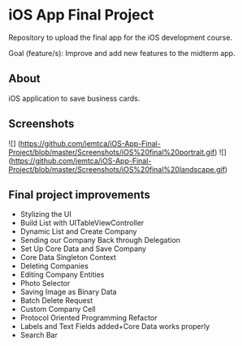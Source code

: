 # iOS App Final Project

Repository to upload the final app for the iOS development course.

Goal (feature/s): Improve and add new features to the midterm app.

## About
iOS application to save business cards.

## Screenshots
![] (https://github.com/jemtca/iOS-App-Final-Project/blob/master/Screenshots/iOS%20final%20portrait.gif)
![] (https://github.com/jemtca/iOS-App-Final-Project/blob/master/Screenshots/iOS%20final%20landscape.gif)

## Final project improvements
* Stylizing the UI
* Build List with UITableViewController
* Dynamic List and Create Company
* Sending our Company Back through Delegation
* Set Up Core Data and Save Company
* Core Data Singleton Context
* Deleting Companies
* Editing Company Entities
* Photo Selector
* Saving Image as Binary Data
* Batch Delete Request
* Custom Company Cell
* Protocol Oriented Programming Refactor
* Labels and Text Fields added+Core Data works properly
* Search Bar
